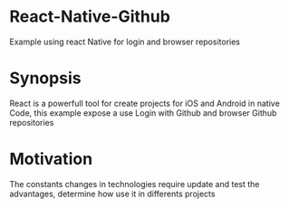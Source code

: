 # React-Native-Github
Example using react Native for login and browser repositories


# Synopsis
React is a powerfull tool for create projects for iOS and Android in native Code, this example expose a use Login with Github and browser Github repositories

# Motivation
The constants changes in technologies require update and test the advantages, determine how use it in differents projects

